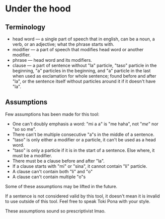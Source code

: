 # Under the hood

## Terminology

- head word &mdash; a single part of speech that in english, can be a noun, a verb, or an adjective; what the phrase starts with.
- modifier &mdash; a part of speech that modifies head word or another modifier.
- phrase &mdash; head word and its modifiers.
- clause &mdash; a part of sentence without "la" particle, "taso" particle in the beginning, "a" particles in the beginning, and "a" particle in the last when used as exclamation for whole sentence; found before and after "la", or the sentence itself without particles around it if it doesn't have "la".

## Assumptions

Few assumptions has been made for this tool:

- One can't doubly emphasis a word: "mi a a" is "me haha", not "_me_" nor "so so me".
- There can't be multiple consecutive "a"s in the middle of a sentence.
- "taso" is only either a modifier or a particle, it can't be used as a head word.
- "taso" is only a particle if it is in the start of a sentence. Else where, it must be a modifier.
- There must be a clause before and after "la".
- If a clause starts with "mi" or "sina", it cannot contain "li" particle.
- A clause can't contain both "li" and "o"
- A clause can't contain multiple "o"s

Some of these assumptions may be lifted in the future.

If a sentence is not considered valid by this tool, it doesn't mean it is invalid to use outside of this tool. Feel free to speak Toki Pona with your style.

These assumptions sound so prescriptivist lmao.
